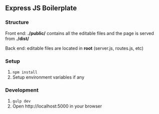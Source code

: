 ## Express JS Boilerplate

### Structure

Front end: __./public/__ contains all the editable files and the page is served from __./dist/__

Back end: editable files are located in __root__ (server.js, routes.js, etc)

### Setup

1. `npm install`
2. Setup environment variables if any

### Development

1. `gulp dev`
2. Open http://localhost:5000 in your browser
